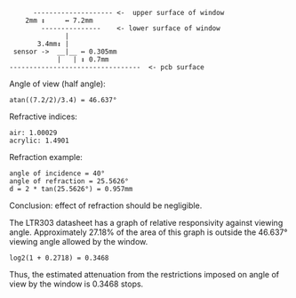 ```
      -------------------- <-  upper surface of window
    2mm ↕     ↔ 7.2mm
        ---------------    <- lower surface of window
              |
       3.4mm↕ |  
 sensor ->  __|__ ↔ 0.305mm
            |   | ↕ 0.7mm
---------------------------------  <- pcb surface
```

Angle of view (half angle):

```
atan((7.2/2)/3.4) = 46.637°
```

Refractive indices:

```
air: 1.00029
acrylic: 1.4901
```

Refraction example:

```
angle of incidence = 40°
angle of refraction = 25.5626°
d = 2 * tan(25.5626°) = 0.957mm
```

Conclusion: effect of refraction should be negligible.

The LTR303 datasheet has a graph of relative responsivity against viewing angle.
Approximately 27.18% of the area of this graph is outside the 46.637° viewing
angle allowed by the window.

```
log2(1 + 0.2718) = 0.3468
```

Thus, the estimated attenuation from the restrictions imposed on angle of
view by the window is 0.3468 stops.
